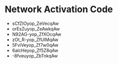 # Network Activation Code
* sCfZIOyop_ZeVecqAw
* orEsZuyop_ZeAwkqAw
* N92AG-yop_ZfXOcqAw
* zOt_R-yop_ZfUIMqAw
* 5FviVeyop_Zf7w0qAw
* 6alcHeyop_Zf5Z8qAw
* -8fveuyop_ZbTnkqAw